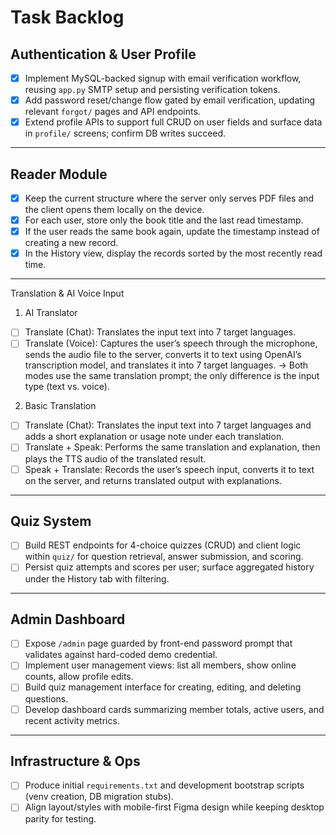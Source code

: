 # Task Backlog

## Authentication & User Profile

* [x] Implement MySQL-backed signup with email verification workflow, reusing `app.py` SMTP setup and persisting verification tokens.
* [x] Add password reset/change flow gated by email verification, updating relevant `forgot/` pages and API endpoints.
* [x] Extend profile APIs to support full CRUD on user fields and surface data in `profile/` screens; confirm DB writes succeed.

---

## Reader Module

* [x] Keep the current structure where the server only serves PDF files and the client opens them locally on the device.
* [x] For each user, store only the book title and the last read timestamp.
* [x] If the user reads the same book again, update the timestamp instead of creating a new record.
* [x] In the History view, display the records sorted by the most recently read time.

---

Translation & AI Voice Input

1. AI Translator  
- [ ] Translate (Chat): Translates the input text into 7 target languages.
- [ ] Translate (Voice): Captures the user’s speech through the microphone, sends the audio file to the server, converts it to text using OpenAI’s transcription model, and translates it into 7 target languages.
→ Both modes use the same translation prompt; the only difference is the input type (text vs. voice).

2. Basic Translation  
- [ ] Translate (Chat): Translates the input text into 7 target languages and adds a short explanation or usage note under each translation.
- [ ] Translate + Speak: Performs the same translation and explanation, then plays the TTS audio of the translated result.
- [ ] Speak + Translate: Records the user’s speech input, converts it to text on the server, and returns translated output with explanations.

---

## Quiz System

* [ ] Build REST endpoints for 4-choice quizzes (CRUD) and client logic within `quiz/` for question retrieval, answer submission, and scoring.
* [ ] Persist quiz attempts and scores per user; surface aggregated history under the History tab with filtering.

---

## Admin Dashboard

* [ ] Expose `/admin` page guarded by front-end password prompt that validates against hard-coded demo credential.
* [ ] Implement user management views: list all members, show online counts, allow profile edits.
* [ ] Build quiz management interface for creating, editing, and deleting questions.
* [ ] Develop dashboard cards summarizing member totals, active users, and recent activity metrics.

---

## Infrastructure & Ops

* [ ] Produce initial `requirements.txt` and development bootstrap scripts (venv creation, DB migration stubs).
* [ ] Align layout/styles with mobile-first Figma design while keeping desktop parity for testing.
